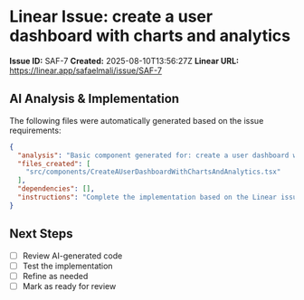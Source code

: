 # Linear Issue: create a user dashboard with charts and analytics

**Issue ID:** SAF-7
**Created:** 2025-08-10T13:56:27Z
**Linear URL:** https://linear.app/safaelmali/issue/SAF-7

## AI Analysis & Implementation

The following files were automatically generated based on the issue requirements:

```json
{
  "analysis": "Basic component generated for: create a user dashboard with charts and analytics",
  "files_created": [
    "src/components/CreateAUserDashboardWithChartsAndAnalytics.tsx"
  ],
  "dependencies": [],
  "instructions": "Complete the implementation based on the Linear issue requirements"
}
```

## Next Steps
- [ ] Review AI-generated code
- [ ] Test the implementation
- [ ] Refine as needed
- [ ] Mark as ready for review
